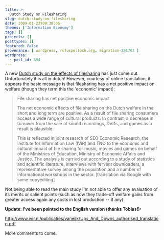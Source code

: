 ```yaml
---
title: >-
  Dutch Study on Filesharing
slug: dutch-study-on-filesharing
date: 2009-01-23T09:38:06
themes: ['Information Economy']
tags: []
projects: []
posttypes: []
featured: False
provenance: [ wordpress, rufuspollock.org, migration-201703 ]
wordpress:
  - post_id: 394
---
```


A new [Dutch study on the effects of filesharing](http://tno.nl/content.cfm?context=overtno&content=nieuwsbericht&laag1=37&laag2=2&item_id=2009-01-16%2012:57:23.0) has just come out. Unfortunately it is all in dutch! However, courtesy of online translation, it appears the basic message is that filesharing has a net positive impact on welfare (though they term this the 'economic' impact):

> File sharing has net positive economic impact
>
> The net economic effects of file sharing on the Dutch welfare in the short and long term are positive. As a result of file sharing consumers access a wide range of cultural products. In contrast, a decrease in turnover from the sale of sound recordings, DVDs, and games as a result is plausible.
> 
> This is reflected in joint research of SEO Economic Research, the Institute for Information Law (IViR) and TNO to the economic and cultural impact of file sharing for music, movies and games on behalf of the Ministries of Education, Ministry of Economic Affairs and Justice. The analysis is carried out according to a study of statistics and scientific literature, interviews with fervent downloaders, a representative survey among the population and a number of informational workshops in the sector. [translation via Google with some copyediting]

Not being able to read the main study I'm not able to offer any evaluation of its merits or salient points (such as how they trade-off welfare gains from greater access again any costs in lost production -- if any).

**Update: I've been pointed to the English version (thanks Tobias!):**

http://www.ivir.nl/publicaties/vaneijk/Ups_And_Downs_authorised_translation.pdf

More comments to come.


